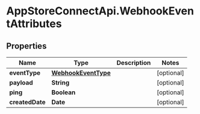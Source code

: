 # AppStoreConnectApi.WebhookEventAttributes

## Properties

Name | Type | Description | Notes
------------ | ------------- | ------------- | -------------
**eventType** | [**WebhookEventType**](WebhookEventType.md) |  | [optional] 
**payload** | **String** |  | [optional] 
**ping** | **Boolean** |  | [optional] 
**createdDate** | **Date** |  | [optional] 


